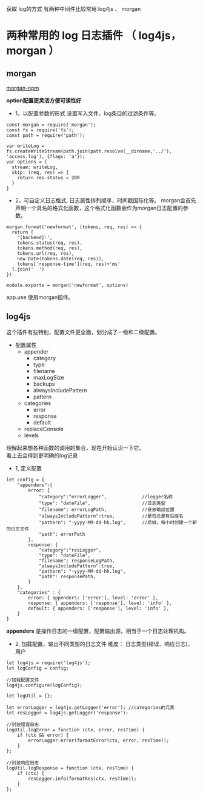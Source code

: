 获取 log的方式 有两种中间件比较常用 log4js 、 morgan


# 两种常用的 log 日志插件 （ log4js， morgan ）

## morgan 
[morgan-npm](https://www.npmjs.com/package/morgan "开发api讲解")

**option配置更灵活方便可读性好**
- 1，以配置参数的形式 设置写入文件、log条目的过滤条件等。
```
const morgan = require('morgan');
const fs = require('fs'); 
const path = require('path');

var writeLog = fs.createWriteStream(path.join(path.resolve(__dirname,'../'), 'access.log'), {flags: 'a'});
var options = {
  stream: writeLog,
  skip: (req, res) => {
    return res.status < 200
  }
}
```

- 2，可自定义日志格式, 日志属性排列顺序，时间戳国际化等。
morgan会首先声明一个具名的格式化函数，这个格式化函数会作为morgan日志配置的参数。 <br />
```
morgan.format('newformat', (tokens, req, res) => {
  return [
    '[backend]:',
    tokens.status(req, res),
    tokens.method(req, res),
    tokens.url(req, res),
    new Date(tokens.date(req, res)),
    tokens['response-time'](req, res)+'ms'
  ].join('  ')
})

module.exports = morgan('newformat', options)
```
app.use 使用morgan插件。


## log4js 

这个插件有些特别，配置文件更全面，划分成了一级和二级配置。 <br />
- 配置属性
    - appender
        - category
        - type
        - filename
        - maxLogSize
        - backups
        - alwaysIncludePattern
        - pattern
    - categories
        - error
        - response
        - default
    - replaceConsole
    - levels

理解起来想各种函数的调用的集合，现在开始认识一下它。 <br />
看上去会得到更明确的log记录 <br />
- 1, 定义配置
```
let config = {
    "appenders":{          
        error: {
            "category":"errorLogger",             //logger名称
            "type": "dateFile",                   //日志类型
            "filename": errorLogPath,             //日志输出位置
            "alwaysIncludePattern":true,          //是否总是有后缀名
            "pattern": "-yyyy-MM-dd-hh.log",      //后缀，每小时创建一个新的日志文件
            "path": errorPath  
        },
        response: {
            "category":"resLogger",
            "type": "dateFile",
            "filename": responseLogPath,
            "alwaysIncludePattern":true,
            "pattern": "-yyyy-MM-dd-hh.log",
            "path": responsePath,
        }
    },
    "categories" : { 
        error: { appenders: ['error'], level: 'error' },
        response: { appenders: ['response'], level: 'info' },
        default: { appenders: ['response'], level: 'info' },
    }
}
```
**appenders** 是操作日志的一级配置，配置输出源，相当于一个日志处理机构。

- 2, 加载配置，输出不同类型的日志文件
维度： 日志类型(错误、响应日志)，用户

```
let log4js = require('log4js');
let logConfig = config;

//加载配置文件
log4js.configure(logConfig);

let logUtil = {};

let errorLogger = log4js.getLogger('error'); //categories的元素
let resLogger = log4js.getLogger('response');

//封装错误日志
logUtil.logError = function (ctx, error, resTime) {
    if (ctx && error) {
        errorLogger.error(formatError(ctx, error, resTime));
    }
};

//封装响应日志
logUtil.logResponse = function (ctx, resTime) {
    if (ctx) {
        resLogger.info(formatRes(ctx, resTime));
    }
};

```
